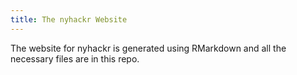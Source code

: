 ```yaml
---
title: The nyhackr Website
---
```


The website for nyhackr is generated using RMarkdown and all the necessary files are in this repo.


